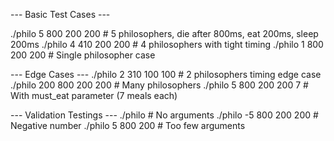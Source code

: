 --- Basic Test Cases ---

./philo 5 800 200 200      # 5 philosophers, die after 800ms, eat 200ms, sleep 200ms
./philo 4 410 200 200      # 4 philosophers with tight timing
./philo 1 800 200 200      # Single philosopher case

--- Edge Cases ---
./philo 2 310 100 100      # 2 philosophers timing edge case
./philo 200 800 200 200    # Many philosophers
./philo 5 800 200 200 7    # With must_eat parameter (7 meals each)

--- Validation Testings ---
./philo                    # No arguments
./philo -5 800 200 200     # Negative number
./philo 5 800 200          # Too few arguments
